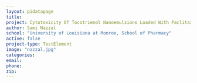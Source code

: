 ```yaml
---
layout: pidatapage
title:
project: Cytotoxicity Of Tocotrienol Nanoemulsions Loaded With Paclitaxel/Gemcitabine Pufa
author: Sami Nazzal
school: "University of Louisiana at Monroe, School of Pharmacy"
active: false
project-type: TestElement
image: "nazzal.jpg"
categories:
email:
phone:
zip:
---
```

